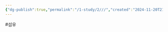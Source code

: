 ```yaml
---
{"dg-publish":true,"permalink":"/1-study/2///","created":"2024-11-20T21:02:29.098+09:00","updated":"2025-06-26T15:44:43.085+09:00"}
---
```


#섬유 